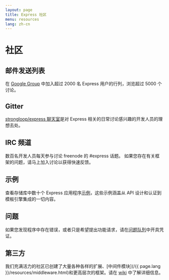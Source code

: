 ```yaml
---
layout: page
title: Express 社区
menu: resources
lang: zh-cn
---
```


# 社区

## 邮件发送列表

在 [Google Group](https://groups.google.com/group/express-js) 中加入超过 2000 名 Express 用户的行列，浏览超过 5000 个讨论。

## Gitter

[strongloop/express 聊天室](https://gitter.im/strongloop/express)是对 Express 相关的日常讨论感兴趣的开发人员的理想去处。

## IRC 频道

数百名开发人员每天参与讨论 freenode 的 #express 话题。
如果您存在有关框架的问题，请马上加入讨论以获得快速反馈。

## 示例

查看存储库中数十个 Express 应用程序[示例](https://github.com/strongloop/express/tree/master/examples)，这些示例涵盖从 API 设计和认证到模板引擎集成的一切内容。

## 问题

如果您发现程序中存在错误，或者只是希望提出功能请求，请在[问题队列](https://github.com/strongloop/express/issues)中开具凭证。

## 第三方

我们充满活力的社区已创建了大量各种各样的扩展、[中间件模块](/{{ page.lang }}/resources/middleware.html)和更高层次的框架。请在 [wiki](https://github.com/strongloop/express/wiki) 中了解详细信息。

